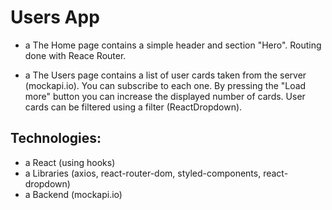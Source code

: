 # Users App

- a The Home page contains a simple header and section "Hero". Routing done with Reacе Router.

- a The Users page contains a list of user cards taken from the server (mockapi.io). You can subscribe to each one. By pressing the "Load more" button you can increase the displayed number of cards. User cards can be filtered using a filter (ReactDropdown).

## Technologies:

- a React (using hooks)
- a Libraries (axios, react-router-dom, styled-components, react-dropdown)
- a Backend (mockapi.io)